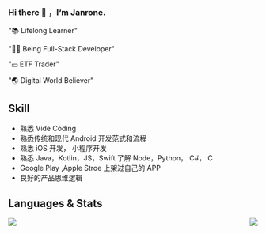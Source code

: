 ### Hi there 👋 ，I‘m Janrone.

"📚 Lifelong Learner"

"👨‍💻 Being Full-Stack Developer"

"💴 ETF Trader"

"🌏 Digital World Believer"

## Skill

- 熟悉 Vide Coding
- 熟悉传统和现代 Android 开发范式和流程
- 熟悉 iOS 开发， 小程序开发
- 熟悉 Java，Kotlin，JS，Swift 了解 Node，Python， C#， C
- Google Play ,Apple Stroe 上架过自己的 APP
- 良好的产品思维逻辑


## Languages & Stats

<img align="right" src="https://github-readme-stats.vercel.app/api?username=SimonAKing&show_icons=true&hide_border=true&icon_color=586069&title_color=a0a9af&rank_icon=github">

<img align="left" src="https://github-readme-stats.vercel.app/api/top-langs/?username=janrone&layout=compact&hide_border=true&langs_count=8">



<!--
[![Janrone's Most used languages](https://github-readme-stats.vercel.app/api/top-langs/?username=janrone&layout=compact&hide_border=true&langs_count=10)](https://janrone.allone.top)

[![Janrone's github stats](https://github-readme-stats.vercel.app/api?username=janrone&show_icons=true&hide_border=true&icon_color=586069&title_color=a0a9af&rank_icon=github)](https://janrone.allone.top)

**janrone/janrone** is a ✨ _special_ ✨ repository because its `README.md` (this file) appears on your GitHub profile.

Here are some ideas to get you started:

- 🔭 I’m currently working on ...
- 🌱 I’m currently learning ...
- 👯 I’m looking to collaborate on ...
- 🤔 I’m looking for help with ...
- 💬 Ask me about ...
- 📫 How to reach me: ...
- 😄 Pronouns: ...
- ⚡ Fun fact: ...
-->

<!-- https://metrics.lecoq.io/janrone?template=classic&base.activity=0&base.community=0&base.repositories=0&base.metadata=0&isocalendar=1&base=header%2C%20activity%2C%20community%2C%20repositories%2C%20metadata&base.indepth=false&base.hireable=false&isocalendar=false&isocalendar.duration=full-year&config.timezone=Asia%2FShanghai
 -->
